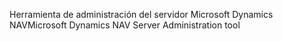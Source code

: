 <span data-ttu-id="bb82a-101">Herramienta de administración del servidor Microsoft Dynamics NAV</span><span class="sxs-lookup"><span data-stu-id="bb82a-101">Microsoft Dynamics NAV Server Administration tool</span></span>